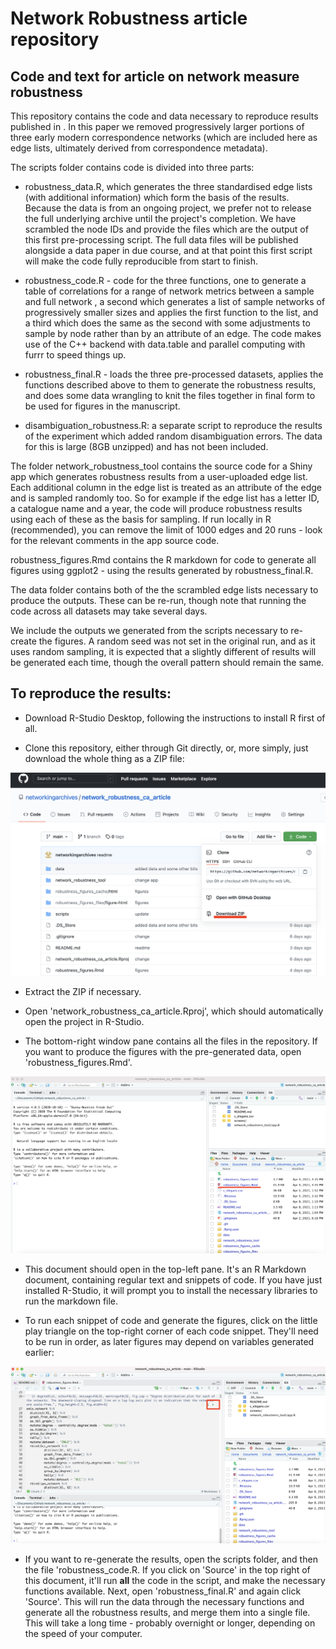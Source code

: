 # Network Robustness article repository  

## Code and text for article on network measure robustness

This repository contains the code and data necessary to reproduce results published in <insert link here>. In this paper we removed progressively larger portions of three early modern correspondence networks (which are included here as edge lists, ultimately derived from correspondence metadata). 

The scripts folder contains code is divided into three parts:

* robustness_data.R, which generates the three standardised edge lists (with additional information) which form the basis of the results. Because the data is from an ongoing project, we prefer not to release the full underlying archive until the project's completion. We have scrambled the node IDs and provide the files which are the output of this first pre-processing script. The full data files will be published alongside a data paper in due course, and at that point this first script will make the code fully reproducible from start to finish.

* robustness_code.R - code for the three functions, one to generate a table of correlations for a range of network metrics between a sample and full network , a second which generates a list of sample networks of progressively smaller sizes and applies the first function to the list, and a third which does the same as the second with some adjustments to sample by node rather than by an attribute of an edge.  The code makes use of the C++ backend with data.table and parallel computing with furrr to speed things up. 

* robustness_final.R - loads the three pre-processed datasets, applies the functions described above to them to generate the robustness results, and does some data wrangling to knit the files together in final form to be used for figures in the manuscript.

* disambiguation_robustness.R: a separate script to reproduce the results of the experiment which added random disambiguation errors. The data for this is large (8GB unzipped) and has not been included.

The folder network_robustness_tool contains the source code for a Shiny app which generates robustness results from a user-uploaded edge list. Each additional column in the edge list is treated as an attribute of the edge and is sampled randomly too. So for example if the edge list has a letter ID, a catalogue name and a year, the code will produce robustness results using each of these as the basis for sampling. If run locally in R (recommended), you can remove the limit of 1000 edges and 20 runs - look for the relevant comments in the app source code. 

robustness_figures.Rmd contains the R markdown for code to generate all figures using ggplot2 - using the results generated by robustness_final.R.

The data folder contains both of the the scrambled edge lists necessary to produce the outputs. These can be re-run, though note that running the code across all datasets may take several days. 

We include the outputs we generated from the scripts necessary to re-create the figures. A random seed was not set in the original run, and as it uses random sampling, it is expected that a slightly different of results will be generated each time, though the overall pattern should remain the same. 
## To reproduce the results:

* Download R-Studio Desktop, following the instructions to install R first of all.

* Clone this repository, either through Git directly, or, more simply, just download the whole thing as a ZIP file:

![screenshot with Zip download option highlighted](screens/screen-1.png)

* Extract the ZIP if necessary.

* Open 'network_robustness_ca_article.Rproj', which should automatically open the project in R-Studio.

* The bottom-right window pane contains all the files in the repository. If you want to produce the figures with the pre-generated data, open 'robustness_figures.Rmd'.

![screenshot with robustness_figures.Rmd highlighted in the bottom-right pane](screens/screen-2.png)

* This document should open in the top-left pane. It's an R Markdown document, containing regular text and snippets of code. If you have just installed R-Studio, it will prompt you to install the necessary libraries to run the markdown file. 

* To run each snippet of code and generate the figures, click on the little play triangle on the top-right corner of each code snippet. They'll need to be run in order, as later figures may depend on variables generated earlier:

![screenshot with the run code button highlighted in the R Markdown document in the top-left pane](screens/screen-3.png)

* If you want to re-generate the results, open the scripts folder, and then the file 'robustness_code.R. If you click on 'Source' in the top right of this document, it'll run **all** the code in the script, and make the necessary functions available. Next, open 'robustness_final.R' and again click 'Source'. This will run the data through the necessary functions and generate all the robustness results, and merge them into a single file. This will take a long time - probably overnight or longer, depending on the speed of your computer. 


